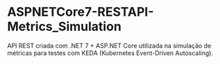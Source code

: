 # ASPNETCore7-RESTAPI-Metrics_Simulation
API REST criada com .NET 7 + ASP.NET Core utilizada na simulação de métricas para testes com KEDA (Kubernetes Event-Driven Autoscaling).